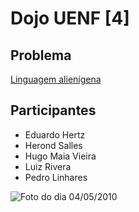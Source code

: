 Dojo UENF [4]
=============

Problema
--------

[Linguagem alienígena](http://code.google.com/codejam/contest/dashboard?c=90101#s=p0)

Participantes
-------------

* Eduardo Hertz
* Herond Salles
* Hugo Maia Vieira
* Luiz Rivera
* Pedro Linhares

![Foto do dia 04/05/2010](http://farm5.static.flickr.com/4017/4604602939_a7ee9aba44.jpg)

